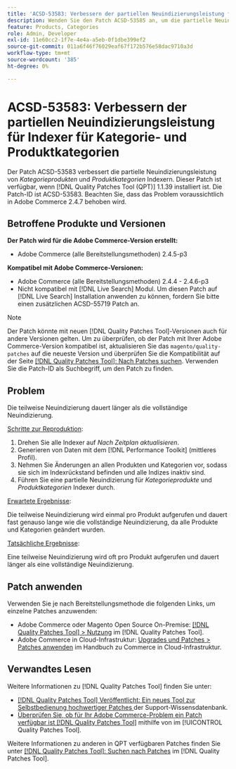 ```yaml
---
title: 'ACSD-53583: Verbessern der partiellen Neuindizierungsleistung für [!UICONTROL Category Products]- und [!UICONTROL Product Categories]'
description: Wenden Sie den Patch ACSD-53585 an, um die partielle Neuindizierungsleistung für Kategorieprodukte und Produktkategorieindexer zu verbessern.
feature: Products, Categories
role: Admin, Developer
exl-id: 11e60cc2-1f7e-4e4a-a5eb-0f1dbe399ef2
source-git-commit: 011a6f46f76029eaf67f172b576e58dac9710a3d
workflow-type: tm+mt
source-wordcount: '385'
ht-degree: 0%

---
```


# ACSD-53583: Verbessern der partiellen Neuindizierungsleistung für Indexer für Kategorie- und Produktkategorien

Der Patch ACSD-53583 verbessert die partielle Neuindizierungsleistung von *Kategorieprodukten* und *Produktkategorien* Indexern. Dieser Patch ist verfügbar, wenn [!DNL Quality Patches Tool (QPT)] 1.1.39 installiert ist. Die Patch-ID ist ACSD-53583. Beachten Sie, dass das Problem voraussichtlich in Adobe Commerce 2.4.7 behoben wird.

## Betroffene Produkte und Versionen

**Der Patch wird für die Adobe Commerce-Version erstellt:**

* Adobe Commerce (alle Bereitstellungsmethoden) 2.4.5-p3

**Kompatibel mit Adobe Commerce-Versionen:**

* Adobe Commerce (alle Bereitstellungsmethoden) 2.4.4 - 2.4.6-p3
* Nicht kompatibel mit [!DNL Live Search] Modul. Um diesen Patch auf [!DNL Live Search] Installation anwenden zu können, fordern Sie bitte einen zusätzlichen ACSD-55719 Patch an.

>[!NOTE]
>
>Der Patch könnte mit neuen [!DNL Quality Patches Tool]-Versionen auch für andere Versionen gelten. Um zu überprüfen, ob der Patch mit Ihrer Adobe Commerce-Version kompatibel ist, aktualisieren Sie das `magento/quality-patches` auf die neueste Version und überprüfen Sie die Kompatibilität auf der Seite [[!DNL Quality Patches Tool]: Nach Patches suchen](https://experienceleague.adobe.com/tools/commerce-quality-patches/index.html). Verwenden Sie die Patch-ID als Suchbegriff, um den Patch zu finden.

## Problem

Die teilweise Neuindizierung dauert länger als die vollständige Neuindizierung.

<u>Schritte zur Reproduktion</u>:

1. Drehen Sie alle Indexer auf *Nach Zeitplan aktualisieren*.
1. Generieren von Daten mit dem [!DNL Performance Toolkit] (mittleres Profil).
1. Nehmen Sie Änderungen an allen Produkten und Kategorien vor, sodass sie sich im Indexrückstand befinden und alle Indizes inaktiv sind.
1. Führen Sie eine partielle Neuindizierung für *Kategorieprodukte* und *Produktkategorien* Indexer durch.

<u>Erwartete Ergebnisse</u>:

Die teilweise Neuindizierung wird einmal pro Produkt aufgerufen und dauert fast genauso lange wie die vollständige Neuindizierung, da alle Produkte und Kategorien geändert wurden.

<u>Tatsächliche Ergebnisse</u>:

Eine teilweise Neuindizierung wird oft pro Produkt aufgerufen und dauert länger als eine vollständige Neuindizierung.

## Patch anwenden

Verwenden Sie je nach Bereitstellungsmethode die folgenden Links, um einzelne Patches anzuwenden:

* Adobe Commerce oder Magento Open Source On-Premise: [[!DNL Quality Patches Tool] > Nutzung](/help/tools/quality-patches-tool/usage.md) im [!DNL Quality Patches Tool].
* Adobe Commerce in Cloud-Infrastruktur: [Upgrades und Patches > Patches anwenden](https://experienceleague.adobe.com/docs/commerce-cloud-service/user-guide/develop/upgrade/apply-patches.html) im Handbuch zu Commerce in Cloud-Infrastruktur.

## Verwandtes Lesen

Weitere Informationen zu [!DNL Quality Patches Tool] finden Sie unter:

* [[!DNL Quality Patches Tool] Veröffentlicht: Ein neues Tool zur Selbstbedienung hochwertiger Patches ](https://experienceleague.adobe.com/en/docs/commerce-operations/tools/quality-patches-tool/quality-patches-tool-to-self-serve-quality-patches) der Support-Wissensdatenbank.
* [Überprüfen Sie, ob für Ihr Adobe Commerce-Problem ein Patch verfügbar ist [!DNL Quality Patches Tool]](/help/tools/quality-patches-tool/patches-available-in-qpt/check-patch-for-magento-issue-with-magento-quality-patches.md) mithilfe von im [!UICONTROL Quality Patches Tool].


Weitere Informationen zu anderen in QPT verfügbaren Patches finden Sie unter [[!DNL Quality Patches Tool]: Suchen nach Patches](https://experienceleague.adobe.com/tools/commerce-quality-patches/index.html) im [!DNL Quality Patches Tool].
